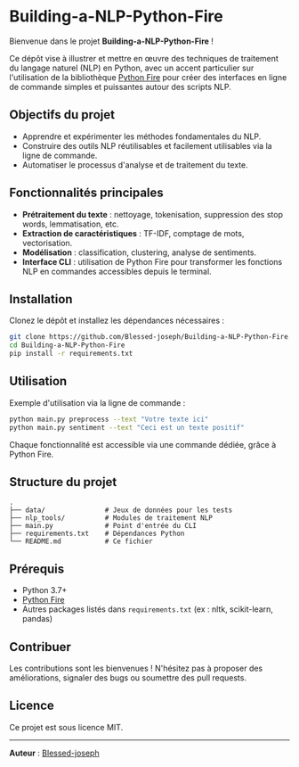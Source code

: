 # Building-a-NLP-Python-Fire

Bienvenue dans le projet **Building-a-NLP-Python-Fire** !

Ce dépôt vise à illustrer et mettre en œuvre des techniques de traitement du langage naturel (NLP) en Python, avec un accent particulier sur l'utilisation de la bibliothèque [Python Fire](https://github.com/google/python-fire) pour créer des interfaces en ligne de commande simples et puissantes autour des scripts NLP.

## Objectifs du projet

- Apprendre et expérimenter les méthodes fondamentales du NLP.
- Construire des outils NLP réutilisables et facilement utilisables via la ligne de commande.
- Automatiser le processus d'analyse et de traitement du texte.

## Fonctionnalités principales

- **Prétraitement du texte** : nettoyage, tokenisation, suppression des stop words, lemmatisation, etc.
- **Extraction de caractéristiques** : TF-IDF, comptage de mots, vectorisation.
- **Modélisation** : classification, clustering, analyse de sentiments.
- **Interface CLI** : utilisation de Python Fire pour transformer les fonctions NLP en commandes accessibles depuis le terminal.

## Installation

Clonez le dépôt et installez les dépendances nécessaires :

```bash
git clone https://github.com/Blessed-joseph/Building-a-NLP-Python-Fire.git
cd Building-a-NLP-Python-Fire
pip install -r requirements.txt
```

## Utilisation

Exemple d'utilisation via la ligne de commande :

```bash
python main.py preprocess --text "Votre texte ici"
python main.py sentiment --text "Ceci est un texte positif"
```

Chaque fonctionnalité est accessible via une commande dédiée, grâce à Python Fire.

## Structure du projet

```
.
├── data/               # Jeux de données pour les tests
├── nlp_tools/          # Modules de traitement NLP
├── main.py             # Point d'entrée du CLI
├── requirements.txt    # Dépendances Python
└── README.md           # Ce fichier
```

## Prérequis

- Python 3.7+
- [Python Fire](https://github.com/google/python-fire)
- Autres packages listés dans `requirements.txt` (ex : nltk, scikit-learn, pandas)

## Contribuer

Les contributions sont les bienvenues ! N'hésitez pas à proposer des améliorations, signaler des bugs ou soumettre des pull requests.

## Licence

Ce projet est sous licence MIT.

---

**Auteur** : [Blessed-joseph](https://github.com/Blessed-joseph)
